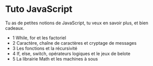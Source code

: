 # Tuto JavaScript

Tu as de petites notions de JavaScript, tu veux en savoir plus, et bien cadeaux.

- 1 While, for et les factoriel
- 2 Caractère, chaîne de caractères et cryptage de messages
- 3 Les fonctions et la récursivité
- 4 If, else, switch, opérateurs logiques et le jeux de belote
- 5 La librairie Math et les machines à sous